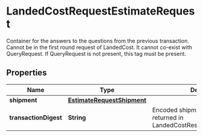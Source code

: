 

# LandedCostRequestEstimateRequest

Container for the answers to the questions from the previous transaction.  Cannot be in the first round request of LandedCost. It cannot co-exist with QueryRequest. If QueryRequest is not present, this tag must be present.

## Properties

| Name | Type | Description | Notes |
|------------ | ------------- | ------------- | -------------|
|**shipment** | [**EstimateRequestShipment**](EstimateRequestShipment.md) |  |  |
|**transactionDigest** | **String** | Encoded shipment parameters returned in    LandedCostResponse/QueryResponse |  |



